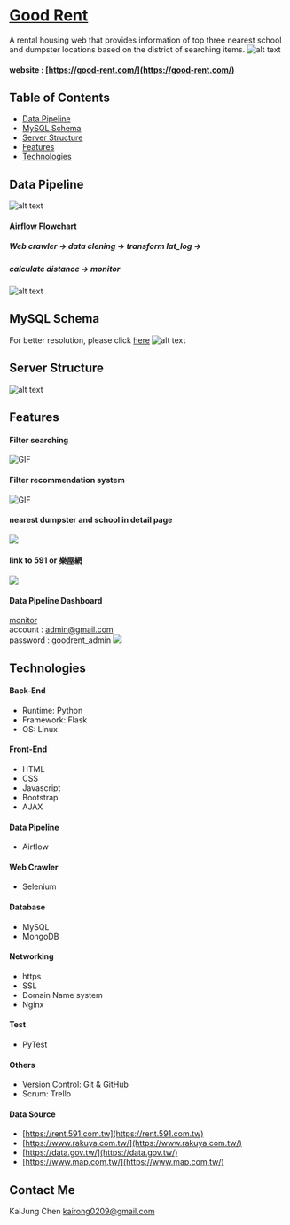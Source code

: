
# [Good Rent](https://good-rent.com/)

A rental housing web that provides information of top three nearest school and dumpster locations based on the district of searching items.
![alt text](https://i.imgur.com/YV5PBYJ.png)

#### website : [https://good-rent.com/](https://good-rent.com/)

## Table of Contents
* [Data Pipeline](#Data-Pipeline)
* [MySQL Schema](#MySQL-Schema)
* [Server Structure](#Server-Structure)
* [Features](#Features)
* [Technologies](#Technologies)

## Data Pipeline
![alt text](https://i.imgur.com/6AN9mIm.png)


#### Airflow Flowchart
##### Web crawler -> data clening -> transform lat_log -> 
##### calculate distance -> monitor
![alt text](https://i.imgur.com/mCqnVwJ.png)

## MySQL Schema
For better resolution, please click [here](https://i.imgur.com/FZm3ykF.png)
![alt text](https://i.imgur.com/FZm3ykF.png)

## Server Structure
![alt text](https://i.imgur.com/Uofw15D.png)

## Features
#### Filter searching
![GIF](https://i.imgur.com/Ny04fHi.gif)
#### Filter recommendation system
![GIF](https://i.imgur.com/h5JBeM8.gif)
#### nearest dumpster and school in detail page
![](https://i.imgur.com/b2xZl1l.gif)
#### link to 591 or 樂屋網
![](https://i.imgur.com/49CXrEQ.gif)

#### Data Pipeline Dashboard
[monitor](https://good-rent.com/admin_monitor) \
account : admin@gmail.com \
password : goodrent_admin
![](https://i.imgur.com/xtbA0Ww.gif)

## Technologies
#### Back-End
* Runtime: Python
* Framework: Flask
* OS: Linux

#### Front-End
* HTML
* CSS
* Javascript
* Bootstrap
* AJAX

#### Data Pipeline
* Airflow

#### Web Crawler
* Selenium

#### Database
* MySQL
* MongoDB

#### Networking
* https
* SSL
* Domain Name system
* Nginx

#### Test
* PyTest

#### Others
* Version Control: Git & GitHub
* Scrum: Trello

#### Data Source
* [https://rent.591.com.tw](https://rent.591.com.tw)
* [https://www.rakuya.com.tw/](https://www.rakuya.com.tw/)
* [https://data.gov.tw/](https://data.gov.tw/)
* [https://www.map.com.tw/](https://www.map.com.tw/)

## Contact Me
KaiJung Chen kairong0209@gmail.com



